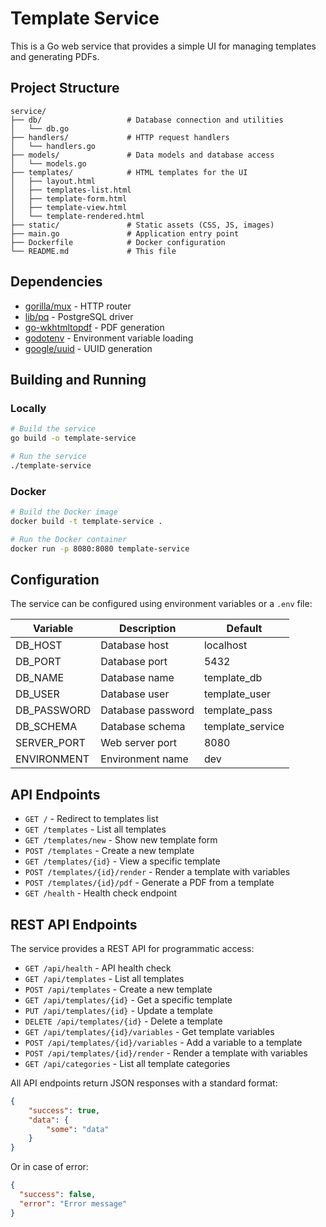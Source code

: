 # Template Service

This is a Go web service that provides a simple UI for managing templates and generating PDFs.

## Project Structure

```
service/
├── db/                   # Database connection and utilities
│   └── db.go
├── handlers/             # HTTP request handlers
│   └── handlers.go
├── models/               # Data models and database access
│   └── models.go
├── templates/            # HTML templates for the UI
│   ├── layout.html
│   ├── templates-list.html
│   ├── template-form.html
│   ├── template-view.html
│   └── template-rendered.html
├── static/               # Static assets (CSS, JS, images)
├── main.go               # Application entry point
├── Dockerfile            # Docker configuration
└── README.md             # This file
```

## Dependencies

- [gorilla/mux](https://github.com/gorilla/mux) - HTTP router
- [lib/pq](https://github.com/lib/pq) - PostgreSQL driver
- [go-wkhtmltopdf](https://github.com/SebastiaanKlippert/go-wkhtmltopdf) - PDF generation
- [godotenv](https://github.com/joho/godotenv) - Environment variable loading
- [google/uuid](https://github.com/google/uuid) - UUID generation

## Building and Running

### Locally

```bash
# Build the service
go build -o template-service

# Run the service
./template-service
```

### Docker

```bash
# Build the Docker image
docker build -t template-service .

# Run the Docker container
docker run -p 8080:8080 template-service
```

## Configuration

The service can be configured using environment variables or a `.env` file:

| Variable    | Description       | Default          |
|-------------|-------------------|------------------|
| DB_HOST     | Database host     | localhost        |
| DB_PORT     | Database port     | 5432             |
| DB_NAME     | Database name     | template_db      |
| DB_USER     | Database user     | template_user    |
| DB_PASSWORD | Database password | template_pass    |
| DB_SCHEMA   | Database schema   | template_service |
| SERVER_PORT | Web server port   | 8080             |
| ENVIRONMENT | Environment name  | dev              |

## API Endpoints

- `GET /` - Redirect to templates list
- `GET /templates` - List all templates
- `GET /templates/new` - Show new template form
- `POST /templates` - Create a new template
- `GET /templates/{id}` - View a specific template
- `POST /templates/{id}/render` - Render a template with variables
- `POST /templates/{id}/pdf` - Generate a PDF from a template
- `GET /health` - Health check endpoint

## REST API Endpoints

The service provides a REST API for programmatic access:

- `GET /api/health` - API health check
- `GET /api/templates` - List all templates
- `POST /api/templates` - Create a new template
- `GET /api/templates/{id}` - Get a specific template
- `PUT /api/templates/{id}` - Update a template
- `DELETE /api/templates/{id}` - Delete a template
- `GET /api/templates/{id}/variables` - Get template variables
- `POST /api/templates/{id}/variables` - Add a variable to a template
- `POST /api/templates/{id}/render` - Render a template with variables
- `GET /api/categories` - List all template categories

All API endpoints return JSON responses with a standard format:

```json
{
    "success": true,
    "data": {
        "some": "data"
    }
}
```

Or in case of error:

```json
{
  "success": false,
  "error": "Error message"
}
```
